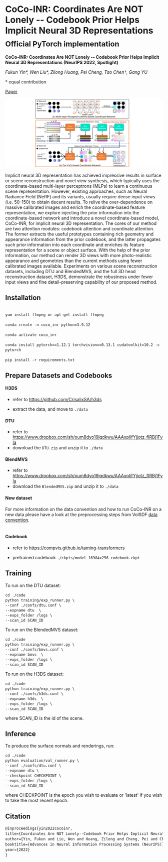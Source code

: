 # CoCo-INR: Coordinates Are NOT Lonely  -- Codebook Prior Helps Implicit Neural 3D Representations <br><sub>Official PyTorch implementation </sub>

**CoCo-INR: Coordinates Are NOT Lonely  -- Codebook Prior Helps Implicit Neural 3D Representations (NeurIPS 2022, Spotlight)**

*Fukun Yin\*, Wen Liu\*, Zilong Huang, Pei Cheng, Tao Chen†, Gang YU*

\* equal contribution

[Paper](https://arxiv.org/abs/2210.11170)

![CoCo-module-w1550](images/CoCo-module.png)

Implicit neural 3D representation has achieved impressive results in surface or scene reconstruction and novel view synthesis, which typically uses the coordinate-based multi-layer perceptrons (MLPs) to learn a continuous scene representation. However, existing approaches, such as Neural Radiance Field (NeRF) and its variants, usually require dense input views (i.e. 50-150) to obtain decent results. To relive the over-dependence on massive calibrated images and enrich the coordinate-based feature representation, we explore injecting the prior information into the coordinate-based network and introduce a novel coordinate-based model, CoCo-INR, for implicit neural 3D representation. The cores of our method are two attention modules: codebook attention and coordinate attention. The former extracts the useful prototypes containing rich geometry and appearance information from the prior codebook, and the latter propagates such prior information into each coordinate and enriches its feature representation for a scene or object surface. With the help of the prior information, our method can render 3D views with more photo-realistic appearance and geometries than the current methods using fewer calibrated images available. Experiments on various scene reconstruction datasets, including DTU and BlendedMVS, and the full 3D head reconstruction dataset, H3DS, demonstrate the robustness under fewer input views and fine detail-preserving capability of our proposed method.

## Installation

```shell

yum install ffmpeg or apt-get install ffmpeg

conda create -n coco_inr python=3.9.12

conda activate coco_inr

conda install pytorch==1.12.1 torchvision==0.13.1 cudatoolkit=10.2 -c pytorch

pip install -r requirements.txt

```

## Prepare Datasets and Codebooks

#### H3DS
* refer to https://github.com/CrisalixSA/h3ds

* extract the data, and move to `./data`

#### DTU
* refer to https://www.dropbox.com/sh/oum8dyo19jqdkwu/AAAxpIifYjjotz_fIRBj1Fyla
* download the `DTU.zip` and unzip it to `./data`

#### BlendMVS
* refer to https://www.dropbox.com/sh/oum8dyo19jqdkwu/AAAxpIifYjjotz_fIRBj1Fyla
* download the `BlendedMVS.zip` and unzip it to `./data`

#### New dataset

For more information on the data convention and how to run CoCo-INR on a new data please have a look at the preprocessing steps from VolSDF <a href="https://github.com/lioryariv/volsdf/blob/main/DATA_CONVENTION.md">data convention</a>.<br><br>

#### Codebook
* refer to https://compvis.github.io/taming-transformers

* pretrained codebook `./ckpts/model_16384x256_codebook.ckpt`



## Training

To run on the DTU dataset:
```
cd ./code
python training/exp_runner.py \
--conf ./confs/dtu.conf \
--expname dtu  \
--exps_folder /logs \
--scan_id SCAN_ID
```

To run on the BlendedMVS dataset:
```
cd ./code
python training/exp_runner.py \
--conf ./confs/bmvs.conf \
--expname bmvs  \
--exps_folder /logs \
--scan_id SCAN_ID
```

To run on the H3DS dataset:
```
cd ./code
python training/exp_runner.py \
--conf ./confs/h3ds.conf \
--expname h3ds  \
--exps_folder /logs \
--scan_id SCAN_ID
```

where SCAN_ID is the id of the scene.




## Inference
To produce the surface normals and renderings, run:

```
cd ./code
python evaluation/val_runner.py \
--conf ./confs/dtu.conf \
--expname dtu \
--checkpoint CHECKPOINT \
--exps_folder /logs \
--scan_id SCAN_ID
```
where CHECKPOINT is the epoch you wish to evaluate or 'latest' if you wish to take the most recent epoch.



## Citation

```latex
@inproceedings{yin2022cocoinr,
title={Coordinates Are NOT Lonely--Codebook Prior Helps Implicit Neural 3D Representations},
author={Yin, Fukun and Liu, Wen and Huang, Zilong and Cheng, Pei and Chen, Tao and YU, Gang},
booktitle={Advances in Neural Information Processing Systems (NeurIPS)},
year={2022}
}
```

